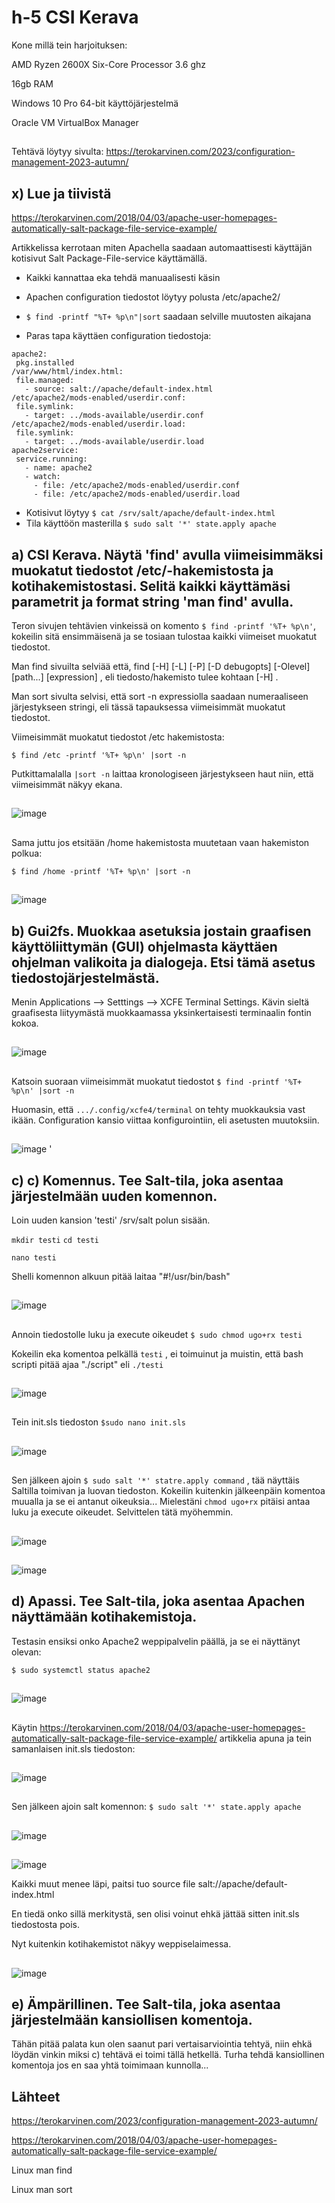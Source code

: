 # h-5 CSI Kerava

Kone millä tein harjoituksen:

AMD Ryzen 2600X Six-Core Processor 3.6 ghz  

16gb RAM  

Windows 10 Pro 64-bit käyttöjärjestelmä  

Oracle VM VirtualBox Manager  

##

Tehtävä löytyy sivulta: https://terokarvinen.com/2023/configuration-management-2023-autumn/

## x)  Lue ja tiivistä  

https://terokarvinen.com/2018/04/03/apache-user-homepages-automatically-salt-package-file-service-example/  

Artikkelissa kerrotaan miten Apachella saadaan automaattisesti käyttäjän kotisivut Salt Package-File-service käyttämällä.  

- Kaikki kannattaa eka tehdä manuaalisesti käsin
- Apachen configuration tiedostot löytyy polusta /etc/apache2/
- `$ find -printf "%T+ %p\n"|sort` saadaan selville muutosten aikajana

- Paras tapa käyttäen configuration tiedostoja:

```$ cat /srv/salt/apache/init.sls  
apache2:  
 pkg.installed  
/var/www/html/index.html:  
 file.managed:  
   - source: salt://apache/default-index.html
/etc/apache2/mods-enabled/userdir.conf:
 file.symlink:
   - target: ../mods-available/userdir.conf
/etc/apache2/mods-enabled/userdir.load:
 file.symlink:
   - target: ../mods-available/userdir.load
apache2service:
 service.running:
   - name: apache2
   - watch:
     - file: /etc/apache2/mods-enabled/userdir.conf
     - file: /etc/apache2/mods-enabled/userdir.load 
```
- Kotisivut löytyy `$ cat /srv/salt/apache/default-index.html`
- Tila käyttöön masterilla `$ sudo salt '*' state.apply apache`

## a)  CSI Kerava. Näytä 'find' avulla viimeisimmäksi muokatut tiedostot /etc/-hakemistosta ja kotihakemistostasi. Selitä kaikki käyttämäsi parametrit ja format string 'man find' avulla.  

Teron sivujen tehtävien vinkeissä on komento `$ find -printf '%T+ %p\n'`, kokeilin sitä ensimmäisenä ja se tosiaan tulostaa kaikki viimeiset muokatut tiedostot.  

Man find sivuilta selviää että, find [-H] [-L] [-P] [-D debugopts] [-Olevel] [path...] [expression] , eli tiedosto/hakemisto tulee kohtaan [-H] .  

Man sort sivulta selvisi, että sort -n expressiolla saadaan numeraaliseen järjestykseen stringi, eli tässä tapauksessa viimeisimmät muokatut tiedostot.   

Viimeisimmät muokatut tiedostot /etc hakemistosta:  

` $ find /etc -printf '%T+ %p\n' |sort -n `  

Putkittamalalla `|sort -n` laittaa kronologiseen järjestykseen haut niin, että viimeisimmät näkyy ekana. 

##  

![image](https://github.com/aarott/palvelinten_hallinta/assets/78908566/a7e587b3-8d7d-4276-b845-30680b2a059c)


## 

Sama juttu jos etsitään /home hakemistosta muutetaan vaan hakemiston polkua:  

` $ find /home -printf '%T+ %p\n' |sort -n `  

##  

![image](https://github.com/aarott/palvelinten_hallinta/assets/78908566/d09f1749-741a-420a-8080-de8146c176c9)  

##

## b) Gui2fs. Muokkaa asetuksia jostain graafisen käyttöliittymän (GUI) ohjelmasta käyttäen ohjelman valikoita ja dialogeja. Etsi tämä asetus tiedostojärjestelmästä.

Menin Applications --> Setttings --> XCFE Terminal Settings. Kävin sieltä graafisesta liityymästä muokkaamassa yksinkertaisesti terminaalin fontin kokoa.  

##  

![image](https://github.com/aarott/palvelinten_hallinta/assets/78908566/baa3538e-c733-40cc-91c5-a52a333e5892)  

##  

Katsoin suoraan viimeisimmät muokatut tiedostot ` $ find -printf '%T+ %p\n' |sort -n `  

Huomasin, että `.../.config/xcfe4/terminal` on tehty muokkauksia vast ikään.  Configuration kansio viittaa konfigurointiin, eli asetusten muutoksiin. 

## 

![image](https://github.com/aarott/palvelinten_hallinta/assets/78908566/eea521bd-e734-4a63-85cd-5cf836d75ba9)  '

##

## c) c) Komennus. Tee Salt-tila, joka asentaa järjestelmään uuden komennon.  

Loin uuden kansion 'testi' /srv/salt polun sisään.  

`mkdir testi` `cd testi` 

`nano testi`  

Shelli komennon alkuun pitää laitaa "#!/usr/bin/bash"  

## 

![image](https://github.com/aarott/palvelinten_hallinta/assets/78908566/579ac8b5-28ab-4d43-979c-f72119abee9f)  

##  

Annoin tiedostolle luku ja execute oikeudet `$ sudo chmod ugo+rx testi`  

Kokeilin eka komentoa pelkällä `testi` , ei toimuinut ja muistin, että bash scripti pitää ajaa "./script" eli `./testi`  

##  

![image](https://github.com/aarott/palvelinten_hallinta/assets/78908566/82284f7d-6760-43fe-befc-0b7bdf1fa47f)  

##  

Tein init.sls tiedoston `$sudo nano init.sls` 

##  

![image](https://github.com/aarott/palvelinten_hallinta/assets/78908566/5c7f230d-3905-477d-9191-1b9d5f8c6c50)  

##  

Sen jälkeen ajoin `$ sudo salt '*' statre.apply command` , tää näyttäis Saltilla toimivan ja luovan tiedoston.  Kokeilin kuitenkin jälkeenpäin komentoa muualla ja se ei antanut oikeuksia... 
Mielestäni `chmod ugo+rx` pitäisi antaa luku ja execute oikeudet. Selvittelen tätä myöhemmin.  

##  

![image](https://github.com/aarott/palvelinten_hallinta/assets/78908566/e75f01f0-464d-4a9f-893c-1599a1678a74)  

##  

![image](https://github.com/aarott/palvelinten_hallinta/assets/78908566/eb723c2c-81e6-49ef-8834-8c13bd9b54bf)  

## 

## d) Apassi. Tee Salt-tila, joka asentaa Apachen näyttämään kotihakemistoja.

Testasin ensiksi onko Apache2 weppipalvelin päällä, ja se ei näyttänyt olevan:

`$ sudo systemctl status apache2` 


## 

![image](https://github.com/aarott/palvelinten_hallinta/assets/78908566/0bdafb94-1d72-486b-87f7-3170adc5eed5)  

##  

Käytin https://terokarvinen.com/2018/04/03/apache-user-homepages-automatically-salt-package-file-service-example/ artikkelia apuna ja tein samanlaisen init.sls tiedoston:  

##  

![image](https://github.com/aarott/palvelinten_hallinta/assets/78908566/2b298559-2a0e-4430-a09b-732554919a8b)  

##  

Sen jälkeen ajoin salt komennon: `$ sudo salt '*' state.apply apache` 

##  

![image](https://github.com/aarott/palvelinten_hallinta/assets/78908566/9be0df12-f058-4aab-b23a-3db92c40c561)

##  

![image](https://github.com/aarott/palvelinten_hallinta/assets/78908566/705cdc1d-48cd-4bc1-9ff8-ea2416cdf167)  

Kaikki muut menee läpi, paitsi tuo source file salt://apache/default-index.html  

En tiedä onko sillä merkitystä, sen olisi voinut ehkä jättää sitten init.sls tiedostosta pois.  

Nyt kuitenkin kotihakemistot näkyy weppiselaimessa.  

## 

![image](https://github.com/aarott/palvelinten_hallinta/assets/78908566/bf7e3f99-c32c-4292-b048-e29124b38c78)  

## 

## e) Ämpärillinen. Tee Salt-tila, joka asentaa järjestelmään kansiollisen komentoja.  

Tähän pitää palata kun olen saanut pari vertaisarviointia tehtyä, niin ehkä löydän vinkin miksi c) tehtävä ei toimi tällä hetkellä. Turha tehdä kansiollinen komentoja jos en saa yhtä toimimaan kunnolla...  

## Lähteet  

https://terokarvinen.com/2023/configuration-management-2023-autumn/  

https://terokarvinen.com/2018/04/03/apache-user-homepages-automatically-salt-package-file-service-example/  

Linux man find  

Linux man sort  









